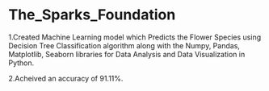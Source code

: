 # The_Sparks_Foundation

1.Created Machine Learning model which Predicts the Flower Species using Decision Tree Classification algorithm along with the Numpy, Pandas, Matplotlib, Seaborn libraries for Data Analysis and Data Visualization in Python.

2.Acheived an accuracy of 91.11%.
